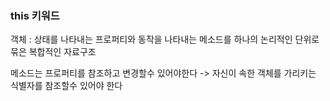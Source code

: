 
### this 키워드


객체 : 상태를 나타내는 프로퍼티와 동작을 나타내는 메소드를 하나의 논리적인 단위로 묶은 복합적인 자료구조

메소드는 프로퍼티를 참조하고 변경할수 있어야한다 -> 자신이 속한 객체를 가리키는 식별자를 참조할수 있어야 한다

